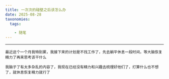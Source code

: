 ```yaml
---
title: 一次次的碰壁之后该怎么办
date: 2025-08-28
taxonomies:
  tags:

    - 随笔
---
```



------

```
最近这个一个月我特别累，我接下来的计划是不找工作了，先去躺平休息一段时间，等大脑恢复精力了再来思考该干什么
```

```
我脑子了有太多杂乱的内容了，我现在已经没有精力和兴趣去梳理好他们了，打算什么也不想了，就休息恢复精力就行了
```

